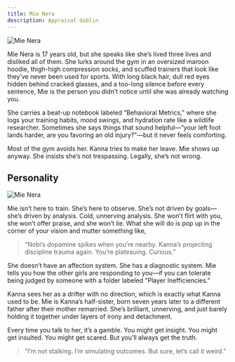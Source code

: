 ```yaml
---
title: Mie Nera
description: Appraisal Goblin
---
```


![Mie Nera](/mie/concept.png)

Mie Nera is 17 years old, but she speaks like she’s lived three lives and disliked all of them. She lurks around the gym in an oversized maroon hoodie, thigh-high compression socks, and scuffed trainers that look like they’ve never been used for sports. With long black hair, dull red eyes hidden behind cracked glasses, and a too-long silence before every sentence, Mie is the person you didn’t notice until she was already watching you.

She carries a beat-up notebook labeled “Behavioral Metrics,” where she logs your training habits, mood swings, and hydration rate like a wildlife researcher. Sometimes she says things that sound helpful—“your left foot lands harder, are you favoring an old injury?”—but it never feels comforting.

Most of the gym avoids her. Kanna tries to make her leave. Mie shows up anyway. She insists she’s not trespassing. Legally, she’s not wrong.

## Personality

![Mie Nera](/mie/character-sheet.jpg)

Mie isn’t here to train. She’s here to observe. She’s not driven by goals—she’s driven by analysis. Cold, unnerving analysis. She won’t flirt with you, she won’t offer praise, and she won’t lie. What she will do is pop up in the corner of your vision and mutter something like,

> “Nobi’s dopamine spikes when you’re nearby. Kanna’s projecting discipline trauma again. You’re plateauing. Curious.”

She doesn’t have an affection system. She has a diagnostic system. Mie tells you how the other girls are responding to you—if you can tolerate being judged by someone with a folder labeled "Player Inefficiencies."

Kanna sees her as a drifter with no direction, which is exactly what Kanna used to be. Mie is Kanna’s half-sister, born seven years later to a different father after their mother remarried. She’s brilliant, unnerving, and just barely holding it together under layers of irony and detachment.

Every time you talk to her, it’s a gamble. You might get insight. You might get insulted. You might get scared. But you’ll always get the truth.

> “I’m not stalking. I’m simulating outcomes. But sure, let’s call it weird.”

